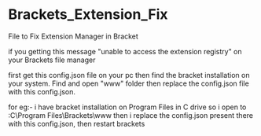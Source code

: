 # Brackets_Extension_Fix
File to Fix Extension Manager in Bracket


if you getting this message "unable to access the extension registry" on your Brackets file manager

first get this config.json file on your pc then find the bracket installation on your system. Find and open "www" folder then replace the config.json file with this config.json.

for eg:-
i have bracket installation on Program Files in C drive
so i open to :C\Program Files\Brackets\www
then i replace the config.json present there with this config.json,
then restart brackets
